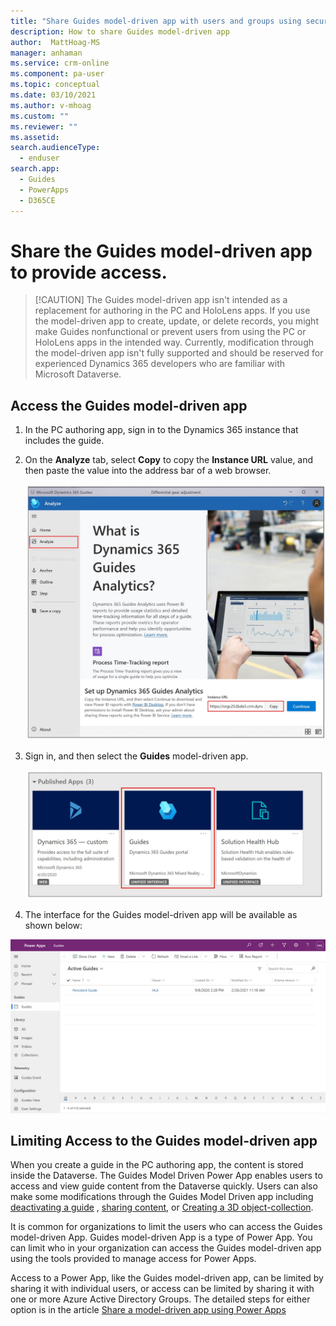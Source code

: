 ```yaml
---
title: "Share Guides model-driven app with users and groups using security roles to provide access to Dynamics 365 Guides | MicrosoftDocs"
description: How to share Guides model-driven app
author:  MattHoag-MS
manager: anhaman
ms.service: crm-online
ms.component: pa-user
ms.topic: conceptual
ms.date: 03/10/2021
ms.author: v-mhoag
ms.custom: ""
ms.reviewer: ""
ms.assetid: 
search.audienceType: 
  - enduser
search.app: 
  - Guides
  - PowerApps
  - D365CE
---
```

<!-- This article could be a redirect to the article below with the term "App" updated to "Guides model-driven app".   A better solution will have to be found to "customize" core power apps support documents to address the specific D365 Guides user experience.  
https://docs.microsoft.com/powerapps/user/assign-or-share-records -->

# Share the Guides model-driven app to provide access.

>[!CAUTION] The Guides model-driven app isn't intended as a replacement for authoring in the PC and HoloLens apps. If you use the model-driven app to create, update, or delete records, you might make Guides nonfunctional or prevent users from using the PC or HoloLens apps in the intended way. Currently, modification through the model-driven app isn't fully supported and should be reserved for experienced Dynamics 365 developers who are familiar with Microsoft Dataverse.

## Access the Guides model-driven app

1. In the PC authoring app, sign in to the Dynamics 365 instance that includes the guide.

2. On the **Analyze** tab, select **Copy** to copy the **Instance URL** value, and then paste the value into the address bar of a web browser.

    ![Copy the Instance URL value](media/copy-instance-url.jpg "Copy the Instance URL value")

3. Sign in, and then select the **Guides** model-driven app.

    ![Guides app](media/guides-model-driven-app.jpg "Guides app")

4. The interface for the Guides model-driven app will be available as  shown below:

![Guide model-driven app example](media/Guides-Hub.png)

## Limiting Access to the Guides model-driven app

When you create a guide in the PC authoring app, the content is stored inside the Dataverse. The Guides Model Driven Power App enables users to access and view guide content from the Dataverse quickly. Users can also make some modifications through the Guides Model Driven app including [deactivating a guide](admin-deactivate-guide.md) , [sharing content](admin-access-teams.md), or  [Creating a 3D object-collection](workflow-3D-object-collection.md).

It is common for organizations to limit the users who can access the Guides model-driven App. Guides model-driven App is a type of Power App.    You can limit who in your organization can access the Guides model-driven app using the tools provided to manage access for Power Apps.  

Access to a Power App, like the Guides model-driven app, can be limited by sharing it with individual users, or access can be limited by sharing it with one or more Azure Active Directory Groups.  The detailed steps for either option is in the article [Share a model-driven app using Power Apps](https://docs.microsoft.com/powerapps/maker/model-driven-apps/share-model-driven-app)
